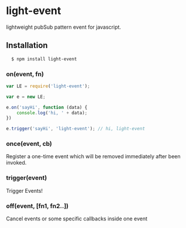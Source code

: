 # light-event

  lightweight pubSub pattern event for javascript.

## Installation
```bash
  $ npm install light-event
```
### on(event, fn)
```js
var LE = require('light-event');

var e = new LE;

e.on('sayHi', function (data) {
    console.log('hi, ' + data);
})

e.trigger('sayHi', 'light-event'); // hi, light-event 
```

### once(event, cb)

  Register a one-time event which will be removed immediately after been invoked.

### trigger(event)
   Trigger Events!

### off(event, [fn1, fn2..])

  Cancel events or some specific callbacks inside one event
